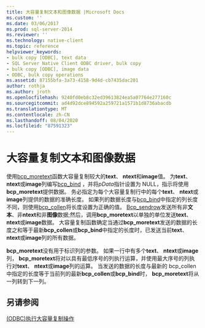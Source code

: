 ```yaml
---
title: 大容量复制文本和图像数据 |Microsoft Docs
ms.custom: ''
ms.date: 03/06/2017
ms.prod: sql-server-2014
ms.reviewer: ''
ms.technology: native-client
ms.topic: reference
helpviewer_keywords:
- bulk copy [ODBC], text data
- SQL Server Native Client ODBC driver, bulk copy
- bulk copy [ODBC], image data
- ODBC, bulk copy operations
ms.assetid: 87155bfa-3a73-4158-9d4d-cb7435dac201
author: rothja
ms.author: jroth
ms.openlocfilehash: 9240fd0eb8c32ed39613824ea5a07764e277160c
ms.sourcegitcommit: ad4d92dce894592a259721a1571b1d8736abacdb
ms.translationtype: MT
ms.contentlocale: zh-CN
ms.lasthandoff: 08/04/2020
ms.locfileid: "87591323"
---
```

# <a name="bulk-copying-text-and-image-data"></a>大容量复制文本和图像数据
  使用[bcp_moretext](../native-client-odbc-extensions-bulk-copy-functions/bcp-moretext.md)函数大容量复制较大的**text**、 **ntext**和**image**值。 为**text**、 **ntext**或**image**列编写[bcp_bind](../native-client-odbc-extensions-bulk-copy-functions/bcp-bind.md) ，并将*pData*指针设置为 NULL，指示将使用**bcp_moretext**提供数据。 务必指定为每个大容量复制行中的每个**text**、 **ntext**或**image**列提供的数据的准确长度。 如果列的数据长度与[bcp_bind](../native-client-odbc-extensions-bulk-copy-functions/bcp-bind.md)中指定的列长度不同，则使用[bcp_collen](../native-client-odbc-extensions-bulk-copy-functions/bcp-collen.md)将长度设置为正确的值。 [Bcp_sendrow](../native-client-odbc-extensions-bulk-copy-functions/bcp-sendrow.md)发送所有非**文本**、非**ntext**和非**图像**数据;然后，调用**bcp_moretext**以单独的单位发送**text**、 **ntext**或**image**数据。 大容量复制函数确定当通过**bcp_moretext**发送的数据的长度之和等于最新**bcp_collen**或**bcp_bind**中指定的长度时，已发送当前**text**、 **ntext**或**image**列的所有数据。  
  
 **bcp_moretext**没有用于标识列的参数。 如果一行中有多个**text**、 **ntext**或**image**列， **bcp_moretext**将对以具有最低序号的列执行运算，并使用最大序号的列执行对**text**、 **ntext**或**image**列的运算。 当发送的数据的长度与最新的 bcp_collen 中指定的长度等于当前列的最新**bcp_collen**或**bcp_bind**时， **bcp_moretext**将从一列转到下一列。  
  
## <a name="see-also"></a>另请参阅  
 [&#40;ODBC&#41;执行大容量复制操作](performing-bulk-copy-operations-odbc.md)  
  
  
